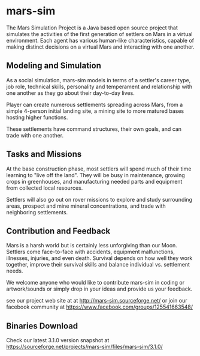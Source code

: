 # mars-sim

The Mars Simulation Project is a Java based open source project that simulates the activities of the first generation of settlers on Mars in a virtual environment. Each agent has various human-like characteristics, capable of making distinct decisions on a virtual Mars and interacting with one another. 


## Modeling and Simulation

As a social simulation, mars-sim models in terms of a settler's career type, job role, technical skills, personality and temperament and relationship with one another as they go about their day-to-day lives. 

Player can create numerous settlements spreading across Mars, from a simple 4-person initial landing site, a mining site to more matured bases hosting higher functions. 

These settlements have command structures, their own goals, and can trade with one another. 


## Tasks and Missions

At the base construction phase, most settlers will spend much of their time learning to "live off the land". They will be busy in maintenance, growing crops in greenhouses, and manufacturing needed parts and equipment from collected local resources. 

Settlers will also go out on rover missions to explore and study surrounding areas, prospect and mine mineral concentrations, and trade with neighboring settlements. 


## Contribution and Feedback

Mars is a harsh world but is certainly less unforgiving than our Moon. Settlers come face-to-face with accidents, equipment malfunctions, illnesses, injuries, and even death. Survival depends on how well they work together, improve their survival skills and balance individual vs. settlement needs.

We welcome anyone who would like to contribute mars-sim in coding or artwork/sounds or simply drop in your ideas and provide us your feedback. 

see our project web site at at http://mars-sim.sourceforge.net/ or join our facebook community at https://www.facebook.com/groups/125541663548/


## Binaries Download 

Check our latest 3.1.0 version snapshot at https://sourceforge.net/projects/mars-sim/files/mars-sim/3.1.0/ 







